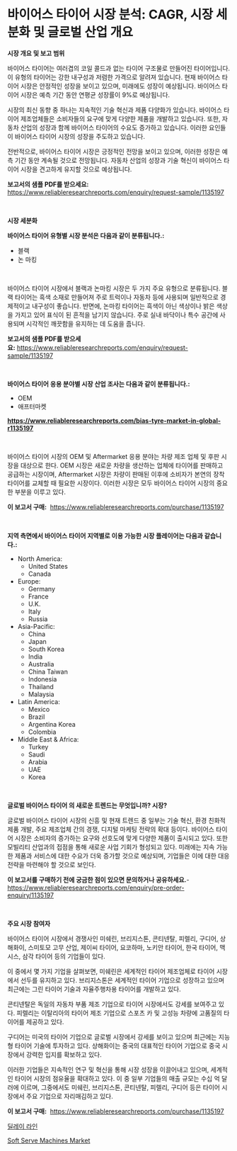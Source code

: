 <p><h1>바이어스 타이어 시장 분석: CAGR, 시장 세분화 및 글로벌 산업 개요</h1></p><p><strong>시장 개요 및 보고 범위</strong></p>
<p><p>바이어스 타이어는 여러겹의 코일 콜드과 없는 타이어 구조물로 만들어진 타이어입니다. 이 유형의 타이어는 강한 내구성과 저렴한 가격으로 알려져 있습니다. 현재 바이어스 타이어 시장은 안정적인 성장을 보이고 있으며, 미래에도 성장이 예상됩니다. 바이어스 타이어 시장은 예측 기간 동안 연평균 성장률이 9%로 예상됩니다.</p><p>시장의 최신 동향 중 하나는 지속적인 기술 혁신과 제품 다양화가 있습니다. 바이어스 타이어 제조업체들은 소비자들의 요구에 맞게 다양한 제품을 개발하고 있습니다. 또한, 자동차 산업의 성장과 함께 바이어스 타이어의 수요도 증가하고 있습니다. 이러한 요인들이 바이어스 타이어 시장의 성장을 주도하고 있습니다.</p><p>전반적으로, 바이어스 타이어 시장은 긍정적인 전망을 보이고 있으며, 이러한 성장은 예측 기간 동안 계속될 것으로 전망됩니다. 자동차 산업의 성장과 기술 혁신이 바이어스 타이어 시장을 견고하게 유지할 것으로 예상됩니다.</p></p>
<p><strong>보고서의 샘플 PDF를 받으세요:</strong> <a href="https://www.reliableresearchreports.com/enquiry/request-sample/1135197">https://www.reliableresearchreports.com/enquiry/request-sample/1135197</a></p>
<p>&nbsp;</p>
<p><strong>시장 세분화</strong></p>
<p><strong>바이어스 타이어 유형별 시장 분석은 다음과 같이 분류됩니다.:</strong></p>
<p><ul><li>블랙</li><li>논 마킹</li></ul></p>
<p>&nbsp;</p>
<p><p>바이어스 타이어 시장에서 블랙과 논마킹 시장은 두 가지 주요 유형으로 분류됩니다. 블랙 타이어는 흑색 소재로 만들어져 주로 트럭이나 자동차 등에 사용되며 일반적으로 경제적이고 내구성이 좋습니다. 반면에, 논마킹 타이어는 흑색이 아닌 색상이나 밝은 색상을 가지고 있어 표식이 된 흔적을 남기지 않습니다. 주로 실내 바닥이나 특수 공간에 사용되며 시각적인 깨끗함을 유지하는 데 도움을 줍니다.</p></p>
<p><strong>보고서의 샘플 PDF를 받으세요:</strong>&nbsp;<a href="https://www.reliableresearchreports.com/enquiry/request-sample/1135197">https://www.reliableresearchreports.com/enquiry/request-sample/1135197</a></p>
<p>&nbsp;</p>
<p><strong> 바이어스 타이어 응용 분야별 시장 산업 조사는 다음과 같이 분류됩니다.:</strong></p>
<p><ul><li>OEM</li><li>애프터마켓</li></ul></p>
<p><strong><a href="https://www.reliableresearchreports.com/bias-tyre-market-in-global-r1135197">https://www.reliableresearchreports.com/bias-tyre-market-in-global-r1135197</a></strong></p>
<p>&nbsp;</p>
<p><p>바이어스 타이어 시장의 OEM 및 Aftermarket 응용 분야는 차량 제조 업체 및 후판 시장을 대상으로 한다. OEM 시장은 새로운 차량을 생산하는 업체에 타이어를 판매하고 공급하는 시장이며, Aftermarket 시장은 차량이 판매된 이후에 소비자가 본연의 장착 타이어를 교체할 때 필요한 시장이다. 이러한 시장은 모두 바이어스 타이어 시장의 중요한 부분을 이루고 있다.</p></p>
<p><strong>이 보고서 구매:</strong>&nbsp; <a href="https://www.reliableresearchreports.com/purchase/1135197">https://www.reliableresearchreports.com/purchase/1135197</a></p>
<p>&nbsp;</p>
<p><strong>지역 측면에서 바이어스 타이어 지역별로 이용 가능한 시장 플레이어는 다음과 같습니다.:</strong></p>
<p><ul>
    <li>
        North America:
        <ul>
            <li>United States</li>
            <li>Canada</li>
        </ul>
    </li>
    <li>
        Europe:
        <ul>
            <li>Germany</li>
            <li>France</li>
            <li>U.K.</li>
            <li>Italy</li>
            <li>Russia</li>
        </ul>
    </li>
    <li>
        Asia-Pacific:
        <ul>
            <li>China</li>
            <li>Japan</li>
            <li>South Korea</li>
            <li>India</li>
            <li>Australia</li>
            <li>China Taiwan</li>
            <li>Indonesia</li>
            <li>Thailand</li>
            <li>Malaysia</li>
        </ul>
    </li>
    <li>
        Latin America:
        <ul>
            <li>Mexico</li>
            <li>Brazil</li>
            <li>Argentina Korea</li>
            <li>Colombia</li>
        </ul>
    </li>
    <li>
        Middle East & Africa:
        <ul>
            <li>Turkey</li>
            <li>Saudi</li>
            <li>Arabia</li>
            <li>UAE</li>
            <li>Korea</li>
        </ul>
    </li>
    </ul></p>
<p>&nbsp;</p>
<p><strong>글로벌 바이어스 타이어 의 새로운 트렌드는 무엇입니까? 시장?</strong></p>
<p><p>글로벌 바이어스 타이어 시장의 신흥 및 현재 트렌드 중 일부는 기술 혁신, 환경 친화적 제품 개발, 주요 제조업체 간의 경쟁, 디지털 마케팅 전략의 확대 등이다. 바이어스 타이어 시장은 소비자의 증가하는 요구와 선호도에 맞게 다양한 제품이 출시되고 있다. 또한 모빌리티 산업과의 접점을 통해 새로운 사업 기회가 형성되고 있다. 미래에는 지속 가능한 제품과 서비스에 대한 수요가 더욱 증가할 것으로 예상되며, 기업들은 이에 대한 대응 전략을 마련해야 할 것으로 보인다.</p></p>
<p><strong>이 보고서를 구매하기 전에 궁금한 점이 있으면 문의하거나 공유하세요.</strong>- <a href="https://www.reliableresearchreports.com/enquiry/pre-order-enquiry/1135197">https://www.reliableresearchreports.com/enquiry/pre-order-enquiry/1135197</a></p>
<p>&nbsp;</p>
<p><strong>주요 시장 참여자</strong></p>
<p><p>바이어스 타이어 시장에서 경쟁사인 미쉐린, 브리지스톤, 콘티넨탈, 피렐리, 구디어, 상해화이, 스미토모 고무 산업, 제이씨 타이어, 요코하마, 노키안 타이어, 한국 타이어, 맥시스, 삼각 타이어 등의 기업들이 있다. </p><p>이 중에서 몇 가지 기업을 살펴보면, 미쉐린은 세계적인 타이어 제조업체로 타이어 시장에서 선두를 유지하고 있다. 브리지스톤은 세계적인 타이어 기업으로 성장하고 있으며 최근에는 그린 타이어 기술과 자율주행차용 타이어를 개발하고 있다. </p><p>콘티넨탈은 독일의 자동차 부품 제조 기업으로 타이어 시장에서도 강세를 보여주고 있다. 피렐리는 이탈리아의 타이어 제조 기업으로 스포츠 카 및 고성능 차량에 고품질의 타이어를 제공하고 있다. </p><p>구디어는 미국의 타이어 기업으로 글로벌 시장에서 강세를 보이고 있으며 최근에는 지능형 타이어 기술에 투자하고 있다. 상해화이는 중국의 대표적인 타이어 기업으로 중국 시장에서 강력한 입지를 확보하고 있다.</p><p>이러한 기업들은 지속적인 연구 및 혁신을 통해 시장 성장을 이끌어내고 있으며, 세계적인 타이어 시장의 점유율을 확대하고 있다. 이 중 일부 기업들의 매출 규모는 수십 억 달러에 이르며, 그중에서도 미쉐린, 브리지스톤, 콘티넨탈, 피렐리, 구디어 등은 타이어 시장에서 주요 기업으로 자리매김하고 있다.</p></p>
<p><strong>이 보고서 구매:</strong>&nbsp;&nbsp;<a href="https://www.reliableresearchreports.com/purchase/1135197">https://www.reliableresearchreports.com/purchase/1135197</a></p>
<p><p><a href="https://medium.com/@kirby6567566/%EB%94%9C%EB%A0%88%EC%9D%B4-%EB%9D%BC%EC%9D%B8-%EC%8B%9C%EC%9E%A5-%ED%86%B5%EC%B0%B0-%EC%8B%9C%EC%9E%A5-%EB%8F%99%ED%96%A5-%EC%84%B1%EC%9E%A5-2024%EB%85%84%EB%B6%80%ED%84%B0-2031%EB%85%84%EA%B9%8C%EC%A7%80%EC%9D%98-%EC%98%88%EC%B8%A1-1aaf0ff3baa9">딜레이 라인</a></p><p><a href="https://github.com/BryceTownsendr/Market-Research-Report-List-4/blob/main/soft-serve-machines-market.md">Soft Serve Machines Market</a></p></p>